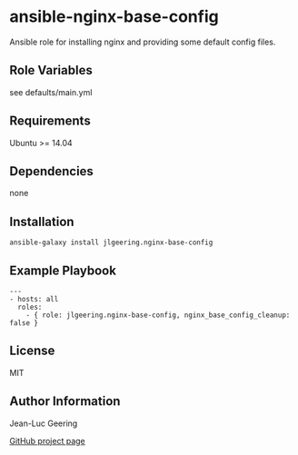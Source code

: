 ansible-nginx-base-config
=========================

Ansible role for installing nginx and providing some default config files.

Role Variables
--------------

see defaults/main.yml

Requirements
-----------

Ubuntu >= 14.04

Dependencies
-----------

none

Installation
----------

    ansible-galaxy install jlgeering.nginx-base-config

Example Playbook
----------------

    ---
    - hosts: all
      roles:
        - { role: jlgeering.nginx-base-config, nginx_base_config_cleanup: false }

License
------

MIT

Author Information
----------------
Jean-Luc Geering

[GitHub project page](https://github.com/ufirstgroup/ansible-nginx-base-config)

